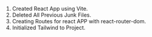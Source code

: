 1. Created React App using Vite.
2. Deleted All Previous Junk Files.
3. Creating Routes for react APP with react-router-dom.
4. Initialized Tailwind to Project.
